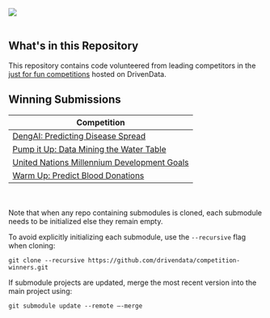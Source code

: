 [<img src='https://community.drivendata.org/uploads/default/optimized/1X/e055d38472b1ae95f54110375180ceb4449c026b_1_690x111.png'>](https://www.drivendata.org/)
<br><br>

## What's in this Repository
This repository contains code volunteered from leading competitors in the [just for fun competitions](https://www.drivendata.org/competitions/) hosted on DrivenData.

## Winning Submissions

| Competition
| ---
| [DengAI: Predicting Disease Spread](https://www.drivendata.org/competitions/44/dengai-predicting-disease-spread/)
| [Pump it Up: Data Mining the Water Table](https://www.drivendata.org/competitions/7/pump-it-up-data-mining-the-water-table/)
| [United Nations Millennium Development Goals](https://www.drivendata.org/competitions/1/united-nations-millennium-development-goals/)
| [Warm Up: Predict Blood Donations](https://www.drivendata.org/competitions/2/warm-up-predict-blood-donations/)

<br><br>
Note that when any repo containing submodules is cloned, each submodule needs to be initialized else they remain empty.

To avoid explicitly initializing each submodule, use the `--recursive` flag when cloning:

`git clone --recursive https://github.com/drivendata/competition-winners.git`

If submodule projects are updated, merge the most recent version into the main project using:

`git submodule update --remote —-merge`
